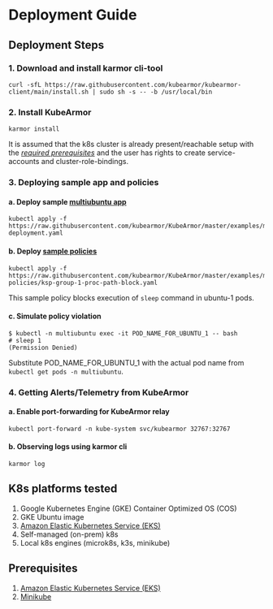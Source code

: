 # Deployment Guide

## Deployment Steps
### 1. Download and install karmor cli-tool
```
curl -sfL https://raw.githubusercontent.com/kubearmor/kubearmor-client/main/install.sh | sudo sh -s -- -b /usr/local/bin
```

### 2. Install KubeArmor
```
karmor install
```
It is assumed that the k8s cluster is already present/reachable setup with the [*required prerequisites*](#Prerequisites) and the user has rights to create service-accounts and cluster-role-bindings.

### 3. Deploying sample app and policies
   
#### a. Deploy sample [multiubuntu app](https://github.com/kubearmor/KubeArmor/blob/master/examples/multiubuntu.md)
```
kubectl apply -f https://raw.githubusercontent.com/kubearmor/KubeArmor/master/examples/multiubuntu/multiubuntu-deployment.yaml
```
#### b. Deploy [sample policies](https://github.com/kubearmor/KubeArmor/blob/master/getting-started/security_policy_examples.md)
```
kubectl apply -f https://raw.githubusercontent.com/kubearmor/KubeArmor/master/examples/multiubuntu/security-policies/ksp-group-1-proc-path-block.yaml
```
This sample policy blocks execution of `sleep` command in ubuntu-1 pods.
#### c. Simulate policy violation
```
$ kubectl -n multiubuntu exec -it POD_NAME_FOR_UBUNTU_1 -- bash
# sleep 1
(Permission Denied)
```
Substitute POD_NAME_FOR_UBUNTU_1 with the actual pod name from `kubectl get pods -n multiubuntu`.

### 4. Getting Alerts/Telemetry from KubeArmor
#### a. Enable port-forwarding for KubeArmor relay
```
kubectl port-forward -n kube-system svc/kubearmor 32767:32767
```
#### b. Observing logs using karmor cli
```
karmor log
```

## K8s platforms tested
1. Google Kubernetes Engine (GKE) Container Optimized OS (COS)
2. GKE Ubuntu image
3. [Amazon Elastic Kubernetes Service (EKS)](https://github.com/kubearmor/KubeArmor/tree/master/deployments/EKS)
4. Self-managed (on-prem) k8s
5. Local k8s engines (microk8s, k3s, minikube)

## Prerequisites
1. [Amazon Elastic Kubernetes Service (EKS)](https://github.com/kubearmor/KubeArmor/tree/master/deployments/EKS#prerequisite-for-the-deployment)
2. [Minikube](https://github.com/kubearmor/KubeArmor/tree/master/contribution/minikube#minikube-installation)
